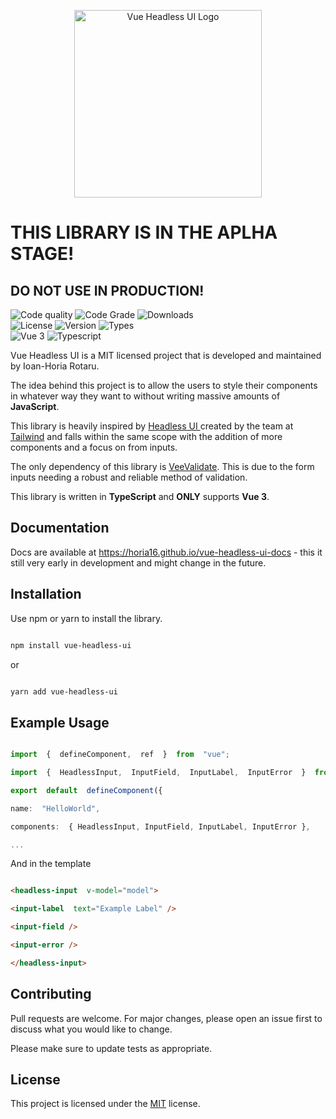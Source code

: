 <p align="center">

<a  href="#"  target="_blank">

<img  alt="Vue Headless UI Logo"  width="300"  src="https://user-images.githubusercontent.com/32731652/128643547-88800199-930d-4623-9adc-777a13535d62.png">

</a>

</p>

  

# THIS LIBRARY IS IN THE APLHA STAGE!

  

## DO NOT USE IN PRODUCTION!

<div>
  <span>
   <img alt="Code quality" src="https://www.code-inspector.com/project/26676/score/svg" >
  </span>
   <span>
   <img alt="Code Grade" src="https://www.code-inspector.com/project/26676/status/svg" >
  </span>
   <span>
   <img alt="Downloads" src="https://img.shields.io/npm/dw/vue-headless-ui" >
  </span>
 
<div>
  
<div>
  <span>
   <img alt="License" src="https://img.shields.io/github/license/horia16/vue-headless-ui.svg" >
  </span>

  <span>
   <img alt="Version" src="https://badgen.net/npm/v/vue-headless-ui" >
  </span>
  <span>
   <img alt="Types" src="https://badgen.net/npm/types/vue-headless-ui" >
  </span>
 
<div>
  <div>
   <span>
   <img alt="Vue 3" src="https://img.shields.io/badge/Vue.js-35495E?style=for-the-badge&logo=vue.js&logoColor=4FC08D" >
  </span>
     <span>
   <img alt="Typescript" src="https://img.shields.io/badge/TypeScript-007ACC?style=for-the-badge&logo=typescript&logoColor=white" >
  </span>
  </div>
 

Vue Headless UI is a MIT licensed project that is developed and maintained by Ioan-Horia Rotaru.

  

The idea behind this project is to allow the users to style their components in whatever way they want to without writing massive amounts of **JavaScript**.

This library is heavily inspired by [Headless UI ](https://headlessui.dev/)  created by the team at [Tailwind](https://tailwindcss.com/) and falls within the same scope with the addition of more components and a focus on from inputs.

The only dependency of this library is [VeeValidate](https://vee-validate.logaretm.com/v4/). This is due to the form inputs needing a robust and reliable method of validation.

This library is written in **TypeScript** and **ONLY** supports **Vue 3**.

## Documentation

Docs are available at https://horia16.github.io/vue-headless-ui-docs  - this it still very early in development and might change in the future.


## Installation

  

Use npm or yarn to install the library.

  

```bash

npm install vue-headless-ui

```

  

or

  

```bash

yarn add vue-headless-ui

```

  

## Example Usage

  

```typescript

import  {  defineComponent,  ref  }  from  "vue";

import  {  HeadlessInput,  InputField,  InputLabel,  InputError  }  from  "vue-headless-ui";

export  default  defineComponent({

name:  "HelloWorld",

components:  { HeadlessInput, InputField, InputLabel, InputError },

...

```

  

And in the template

  

```html

<headless-input  v-model="model">

<input-label  text="Example Label" />

<input-field />

<input-error />

</headless-input>

```

  

## Contributing

  

Pull requests are welcome. For major changes, please open an issue first to discuss what you would like to change.

  

Please make sure to update tests as appropriate.

  

## License

  

This project is licensed under the [MIT](https://choosealicense.com/licenses/mit/) license.
